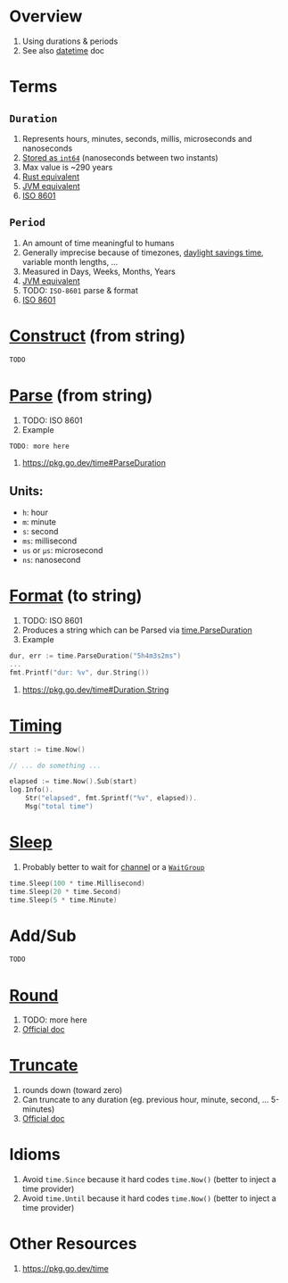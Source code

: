 # Overview
1. Using durations & periods
1. See also [datetime](./datetime.md) doc


# Terms
## `Duration`
1. Represents hours, minutes, seconds, millis, microseconds and nanoseconds
1. [Stored as `int64`](https://cs.opensource.google/go/go/+/refs/tags/go1.19.2:src/time/time.go;l=591) (nanoseconds between two instants)
1. Max value is ~290 years
1. [Rust equivalent](https://doc.rust-lang.org/stable/std/time/struct.Duration.html)
1. [JVM equivalent](https://docs.oracle.com/en/java/javase/17/docs/api/java.base/java/time/Duration.html)
1. [ISO 8601](https://en.wikipedia.org/wiki/ISO_8601#Durations)


## `Period`
1. An amount of time meaningful to humans
1. Generally imprecise because of timezones, [daylight savings time](https://en.wikipedia.org/wiki/Daylight_saving_time), variable month lengths, ...
1. Measured in Days, Weeks, Months, Years
1. [JVM equivalent](https://docs.oracle.com/en/java/javase/17/docs/api/java.base/java/time/Period.html)
1. TODO: `ISO-8601` parse & format
1. [ISO 8601](https://en.wikipedia.org/wiki/ISO_8601#Durations)


# [Construct](TODO) (from string)
```rust
TODO
```


# [Parse](TODO) (from string)
1. TODO: ISO 8601
1. Example
```go
TODO: more here
```
1. https://pkg.go.dev/time#ParseDuration


## Units:
- `h`: hour
- `m`: minute
- `s`: second
- `ms`: millisecond
- `us` or `µs`: microsecond
- `ns`: nanosecond


# [Format](TODO) (to string)
1. TODO: ISO 8601
1. Produces a string which can be Parsed via [time.ParseDuration]()
1. Example
```go
dur, err := time.ParseDuration("5h4m3s2ms")
...
fmt.Printf("dur: %v", dur.String())
```
1. https://pkg.go.dev/time#Duration.String


# [Timing](TODO)
```go
start := time.Now()

// ... do something ...

elapsed := time.Now().Sub(start)
log.Info().
    Str("elapsed", fmt.Sprintf("%v", elapsed)).
    Msg("total time")
```


# [Sleep](TODO)
1. Probably better to wait for [channel]() or a [`WaitGroup`](https://pkg.go.dev/sync#WaitGroup.Wait)
```go
time.Sleep(100 * time.Millisecond)
time.Sleep(20 * time.Second)
time.Sleep(5 * time.Minute)
```

# Add/Sub
```go
TODO
```


# [Round](TODO)
1. TODO: more here
1. [Official doc](https://pkg.go.dev/time#Duration.Round)


# [Truncate](TODO)
1. rounds down (toward zero)
1. Can truncate to any duration (eg. previous hour, minute, second, ... 5-minutes)
1. [Official doc](https://pkg.go.dev/time#Duration.Truncate)


# Idioms
1. Avoid `time.Since` because it hard codes `time.Now()` (better to inject a time provider)
1. Avoid `time.Until` because it hard codes `time.Now()` (better to inject a time provider)


# Other Resources
1. https://pkg.go.dev/time
